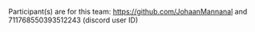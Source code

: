Participant(s) are for this team:
https://github.com/JohaanMannanal and 711768550393512243 (discord user ID)
